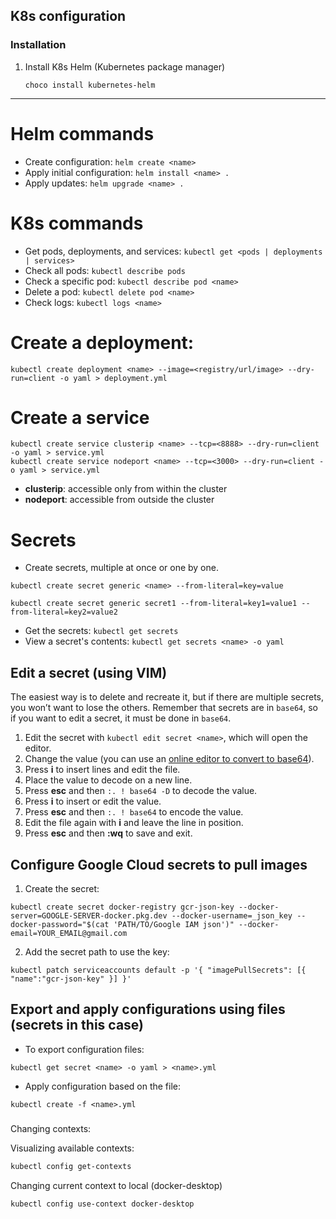 
## K8s configuration

### Installation
1. Install K8s Helm (Kubernetes package manager)
   ```shell
   choco install kubernetes-helm
   ```

---

# Helm commands

* Create configuration: `helm create <name>`
* Apply initial configuration: `helm install <name> .`
* Apply updates: `helm upgrade <name> .`

# K8s commands

* Get pods, deployments, and services: `kubectl get <pods | deployments | services>`
* Check all pods: `kubectl describe pods`
* Check a specific pod: `kubectl describe pod <name>`
* Delete a pod: `kubectl delete pod <name>`
* Check logs: `kubectl logs <name>`

# Create a deployment:
```
kubectl create deployment <name> --image=<registry/url/image> --dry-run=client -o yaml > deployment.yml
```

# Create a service
```
kubectl create service clusterip <name> --tcp=<8888> --dry-run=client -o yaml > service.yml 
kubectl create service nodeport <name> --tcp=<3000> --dry-run=client -o yaml > service.yml
```
* **clusterip**: accessible only from within the cluster
* **nodeport**: accessible from outside the cluster

# Secrets

* Create secrets, multiple at once or one by one.
```
kubectl create secret generic <name> --from-literal=key=value

kubectl create secret generic secret1 --from-literal=key1=value1 --from-literal=key2=value2
```
* Get the secrets: `kubectl get secrets`
* View a secret's contents: `kubectl get secrets <name> -o yaml`

## Edit a secret (using VIM)
The easiest way is to delete and recreate it, but if there are multiple secrets, you won’t want to lose the others. Remember that secrets are in `base64`, so if you want to edit a secret, it must be done in `base64`.

1. Edit the secret with `kubectl edit secret <name>`, which will open the editor.
2. Change the value (you can use an [online editor to convert to base64](https://www.rapidtables.com/web/tools/base64-decode.html)).
3. Press **i** to insert lines and edit the file.
4. Place the value to decode on a new line.
5. Press **esc** and then `:. ! base64 -D` to decode the value.
6. Press **i** to insert or edit the value.
7. Press **esc** and then `:. ! base64` to encode the value.
8. Edit the file again with **i** and leave the line in position.
9. Press **esc** and then **:wq** to save and exit.

## Configure Google Cloud secrets to pull images

1. Create the secret:
```
kubectl create secret docker-registry gcr-json-key --docker-server=GOOGLE-SERVER-docker.pkg.dev --docker-username=_json_key --docker-password="$(cat 'PATH/TO/Google IAM json')" --docker-email=YOUR_EMAIL@gmail.com
```

2. Add the secret path to use the key:
```
kubectl patch serviceaccounts default -p '{ "imagePullSecrets": [{ "name":"gcr-json-key" }] }'
```

## Export and apply configurations using files (secrets in this case)
* To export configuration files:

```
kubectl get secret <name> -o yaml > <name>.yml
```

* Apply configuration based on the file:
```
kubectl create -f <name>.yml
```


###
Changing contexts:

Visualizing available contexts:
```bash
kubectl config get-contexts
```

Changing current context to local (docker-desktop)
```bash
kubectl config use-context docker-desktop
```